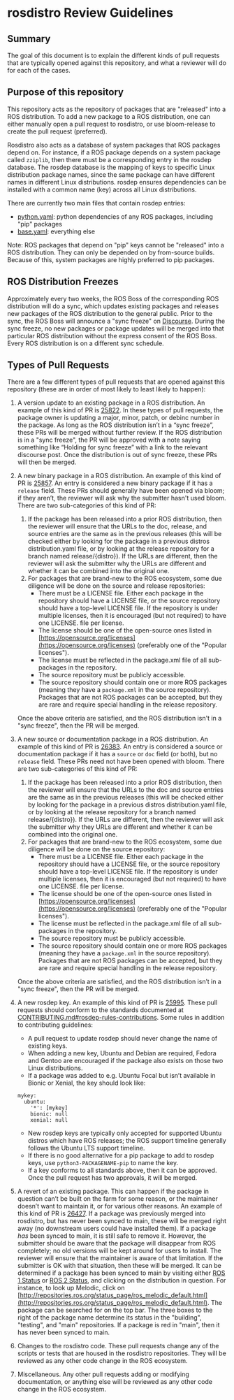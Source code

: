 rosdistro Review Guidelines
===========================

Summary
-------
The goal of this document is to explain the different kinds of pull requests that are typically opened against this repository, and what a reviewer will do for each of the cases.

Purpose of this repository
--------------------------
This repository acts as the repository of packages that are "released" into a ROS distribution. To add a new package to a ROS distribution, one can either manually open a pull request to rosdistro, or use bloom-release to create the pull request (preferred).

Rosdistro also acts as a database of system packages that ROS packages depend on.
For instance, if a ROS package depends on a system package called `zziplib`, then there must be a corresponding entry in the rosdep database.
The rosdep database is the mapping of keys to specific Linux distribution package names, since the same package can have different names in different Linux distributions. rosdep ensures dependencies can be installed with a common name (key) across all Linux distributions.

There are currently two main files that contain rosdep entries:

* [python.yaml](rosdep/python.yaml): python dependencies of any ROS packages, including "pip" packages
* [base.yaml](rosdep/base.yaml): everything else

Note: ROS packages that depend on "pip" keys cannot be "released" into a ROS distribution.
They can only be depended on by from-source builds.
Because of this, system packages are highly preferred to pip packages.

ROS Distribution Freezes
------------------------
Approximately every two weeks, the ROS Boss of the corresponding ROS distribution will do a sync, which updates existing packages and releases new packages of the ROS distribution to the general public.
Prior to the sync, the ROS Boss will announce a "sync freeze" on [Discourse](https://discourse.ros.org/).
During the sync freeze, no new packages or package updates will be merged into that particular ROS distribution without the express consent of the ROS Boss.
Every ROS distribution is on a different sync schedule.

Types of Pull Requests
----------------------
There are a few different types of pull requests that are opened against this repository (these are in order of most likely to least likely to happen):

1.  A version update to an existing package in a ROS distribution.  An example of this kind of PR is [25822](https://github.com/ros/rosdistro/pull/25822).  In these types of pull requests, the package owner is updating a major, minor, patch, or debinc number in the package.  As long as the ROS distribution isn’t in a “sync freeze”, these PRs will be merged without further review.  If the ROS distribution is in a "sync freeze", the PR will be approved with a note saying something like “Holding for sync freeze” with a link to the relevant discourse post. Once the distribution is out of sync freeze, these PRs will then be merged.

1.  A new binary package in a ROS distribution.  An example of this kind of PR is [25857](https://github.com/ros/rosdistro/pull/25857).  An entry is considered a new binary package if it has a `release` field.  These PRs should generally have been opened via bloom; if they aren’t, the reviewer will ask why the submitter hasn't used bloom.  There are two sub-categories of this kind of PR:
    1.  If the package has been released into a prior ROS distribution, then the reviewer will ensure that the URLs to the doc, release, and source entries are the same as in the previous releases (this will be checked either by looking for the package in a previous distros distribution.yaml file, or by looking at the release repository for a branch named release/{distro}).  If the URLs are different, then the reviewer will ask the submitter why the URLs are different and whether it can be combined into the original one.
    1.  For packages that are brand-new to the ROS ecosystem, some due diligence will be done on the source and release repositories:
        * There must be a LICENSE file. Either each package in the repository should have a LICENSE file, or the source repository should have a top-level LICENSE file. If the repository is under multiple licenses, then it is encouraged (but not required) to have one LICENSE.<name> file per license.
        * The license should be one of the open-source ones listed in [https://opensource.org/licenses](https://opensource.org/licenses) (preferably one of the "Popular licenses").
        * The license must be reflected in the package.xml file of all sub-packages in the repository.
        * The source repository must be publicly accessible.
        * The source repository should contain one or more ROS packages (meaning they have a `package.xml` in the source repository). Packages that are not ROS packages can be accepted, but they are rare and require special handling in the release repository.

    Once the above criteria are satisfied, and the ROS distribution isn't in a "sync freeze", then the PR will be merged.

1.  A new source or documentation package in a ROS distribution.  An example of this kind of PR is [26383](https://github.com/ros/rosdistro/pull/26383).  An entry is considered a source or documentation package if it has a `source` or `doc` field (or both), but no `release` field.  These PRs need not have been opened with bloom.  There are two sub-categories of this kind of PR:
    1.  If the package has been released into a prior ROS distribution, then the reviewer will ensure that the URLs to the doc and source entries are the same as in the previous releases (this will be checked either by looking for the package in a previous distros distribution.yaml file, or by looking at the release repository for a branch named release/{distro}).  If the URLs are different, then the reviewer will ask the submitter why they URLs are different and whether it can be combined into the original one.
    1.  For packages that are brand-new to the ROS ecosystem, some due diligence will be done on the source repository:
        * There must be a LICENSE file. Either each package in the repository should have a LICENSE file, or the source repository should have a top-level LICENSE file. If the repository is under multiple licenses, then it is encouraged (but not required) to have one LICENSE.<name> file per license.
        * The license should be one of the open-source ones listed in [https://opensource.org/licenses](https://opensource.org/licenses) (preferably one of the "Popular licenses").
        * The license must be reflected in the package.xml file of all sub-packages in the repository.
        * The source repository must be publicly accessible.
        * The source repository should contain one or more ROS packages (meaning they have a `package.xml` in the source repository). Packages that are not ROS packages can be accepted, but they are rare and require special handling in the release repository.

    Once the above criteria are satisfied, and the ROS distribution isn’t in a "sync freeze", then the PR will be merged.

1.  A new rosdep key.  An example of this kind of PR is [25995](https://github.com/ros/rosdistro/pull/25995). These pull requests should conform to the standards documented at [CONTRIBUTING.md#rosdep-rules-contributions](CONTRIBUTING.md#rosdep-rules-contributions). Some rules in addition to contributing guidelines:
    * A pull request to update rosdep should never change the name of existing keys.
    * When adding a new key, Ubuntu and Debian are required, Fedora and Gentoo are encouraged if the package also exists on those two Linux distributions.
    * If a package was added to e.g. Ubuntu Focal but isn’t available in Bionic or Xenial, the key should look like:
    ```
    mykey:
      ubuntu:
        '*': [mykey]
        bionic: null
        xenial: null
    ```
    * New rosdep keys are typically only accepted for supported Ubuntu distros which have ROS releases; the ROS support timeline generally follows the Ubuntu LTS support timeline.
    * If there is no good alternative for a pip package to add to rosdep keys, use `python3-PACKAGENAME-pip` to name the key.
    * If a key conforms to all standards above, then it can be approved. Once the pull request has two approvals, it will be merged.

1.  A revert of an existing package.  This can happen if the package in question can’t be built on the farm for some reason, or the maintainer doesn’t want to maintain it, or for various other reasons.  An example of this kind of PR is [26427](https://github.com/ros/rosdistro/pull/26427).  If a package was previously merged into rosdistro, but has never been synced to main, these will be merged right away (no downstream users could have installed them).  If a package *has* been synced to main, it is still safe to remove it.  However, the submitter should be aware that the package will disappear from ROS completely; no old versions will be kept around for users to install.  The reviewer will ensure that the maintainer is aware of that limitation.  If the submitter is OK with that situation, then these will be merged.  It can be determined if a package has been synced to main by visiting either [ROS 1 Status](http://repositories.ros.org/status_page) or [ROS 2 Status](http://repo.ros2.org/status_page/), and clicking on the distribution in question.  For instance, to look up Melodic, click on [http://repositories.ros.org/status_page/ros_melodic_default.html](http://repositories.ros.org/status_page/ros_melodic_default.html).  The package can be searched for on the top bar.  The three boxes to the right of the package name determine its status in the "building", "testing", and "main" repositories.  If a package is red in "main", then it has never been synced to main.

1.  Changes to the rosdistro code. These pull requests change any of the scripts or tests that are housed in the rosdistro repositories.  They will be reviewed as any other code change in the ROS ecosystem.

1.  Miscellaneous. Any other pull requests adding or modifying documentation, or anything else will be reviewed as any other code change in the ROS ecosystem.
